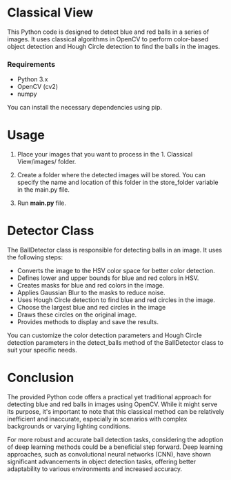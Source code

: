# Classical View

This Python code is designed to detect blue and red balls in a series of images. It uses classical algorithms in OpenCV to perform color-based object detection and Hough Circle detection to find the balls in the images.

### Requirements
* Python 3.x
* OpenCV (cv2)
* numpy
  
You can install the necessary dependencies using pip.

# Usage
1. Place your images that you want to process in the 1. Classical View/images/ folder.

2. Create a folder where the detected images will be stored. You can specify the name and location of this folder in the store_folder variable in the main.py file.

3. Run **main.py** file.

# Detector Class
The BallDetector class is responsible for detecting balls in an image. It uses the following steps:

* Converts the image to the HSV color space for better color detection.
* Defines lower and upper bounds for blue and red colors in HSV.
* Creates masks for blue and red colors in the image.
* Applies Gaussian Blur to the masks to reduce noise.
* Uses Hough Circle detection to find blue and red circles in the image.
* Choose the largest blue and red circles in the image
* Draws these circles on the original image.
* Provides methods to display and save the results.

You can customize the color detection parameters and Hough Circle detection parameters in the detect_balls method of the BallDetector class to suit your specific needs.

# Conclusion
The provided Python code offers a practical yet traditional approach for detecting blue and red balls in images using OpenCV. While it might serve its purpose, it's important to note that this classical method can be relatively inefficient and inaccurate, especially in scenarios with complex backgrounds or varying lighting conditions.

For more robust and accurate ball detection tasks, considering the adoption of deep learning methods could be a beneficial step forward. Deep learning approaches, such as convolutional neural networks (CNN), have shown significant advancements in object detection tasks, offering better adaptability to various environments and increased accuracy.